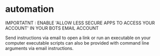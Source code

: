 # automation
IMPORTATNT : ENABLE 'ALLOW LESS SECURE APPS TO ACCESS YOUR ACCOUNT'
IN YOUR BOTS EMAIL ACCOUNT


Send instructions via email to open a link or run an executable on your computer
executable scripts can also be provided with command line arguments via email instructions.
